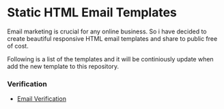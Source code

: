 # Static HTML Email Templates

Email marketing is crucial for any online business. So i have decided to create beautiful responsive HTML email templates and share to public free of cost.

Following is a list of the templates and it will be continiously update when add the new template to this repository.

### Verification
- [Email Verification](https://github.com/crsiwal/Mailer-Templates/tree/main/Verification/everify/)